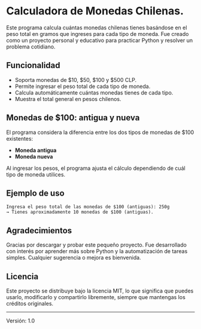 # Calculadora de Monedas Chilenas.

Este programa calcula cuántas monedas chilenas tienes basándose en el peso total en gramos que ingreses para cada tipo de moneda.
Fue creado como un proyecto personal y educativo para practicar Python y resolver un problema cotidiano.

## Funcionalidad

* Soporta monedas de $10, $50, $100 y $500 CLP.
* Permite ingresar el peso total de cada tipo de moneda.
* Calcula automáticamente cuántas monedas tienes de cada tipo.
* Muestra el total general en pesos chilenos.

## Monedas de $100: antigua y nueva

El programa considera la diferencia entre los dos tipos de monedas de $100 existentes:

* **Moneda antigua**
* **Moneda nueva**

Al ingresar los pesos, el programa ajusta el cálculo dependiendo de cuál tipo de moneda utilices.

## Ejemplo de uso

```
Ingresa el peso total de las monedas de $100 (antiguas): 250g
→ Tienes aproximadamente 10 monedas de $100 (antiguas).
```

## Agradecimientos

Gracias por descargar y probar este pequeño proyecto.
Fue desarrollado con interés por aprender más sobre Python y la automatización de tareas simples.
Cualquier sugerencia o mejora es bienvenida.

## Licencia

Este proyecto se distribuye bajo la licencia MIT, lo que significa que puedes usarlo, modificarlo y compartirlo libremente, siempre que mantengas los créditos originales.

---

Versión: 1.0